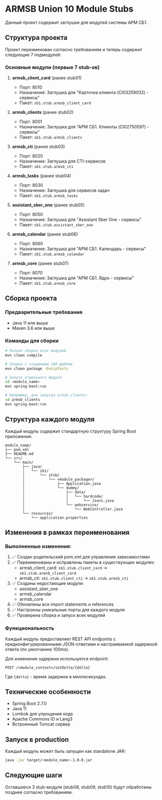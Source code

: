 # ARMSB Union 10 Module Stubs

Данный проект содержит заглушки для модулей системы АРМ СБ1.

## Структура проекта

Проект переименован согласно требованиям и теперь содержит следующие 7 подмодулей:

### Основные модули (первые 7 stub-ов)

1. **armsb_client_card** (ранее stub01)
   - Порт: 8010
   - Назначение: Заглушка для "Карточка клиента (CI03259032) - сервисы"
   - Пакет: `sb1.stub.armsb_client_card`

2. **armsb_clients** (ранее stub02)
   - Порт: 8001
   - Назначение: Заглушка для "АРМ СБ1. Клиенты (CI02750597) - сервисы"
   - Пакет: `sb1.stub.armsb_clients`

3. **armsb_cti** (ранее stub03)
   - Порт: 8020
   - Назначение: Заглушка для CTI-сервисов
   - Пакет: `sb1.stub.armsb_cti`

4. **armsb_tasks** (ранее stub04)
   - Порт: 8030
   - Назначение: Заглушка для сервисов задач
   - Пакет: `sb1.stub.armsb_tasks`

5. **assistant_sber_one** (ранее stub05)
   - Порт: 8050
   - Назначение: Заглушка для "Assistant Sber One - сервисы"
   - Пакет: `sb1.stub.assistant_sber_one`

6. **armsb_calendar** (ранее stub06)
   - Порт: 8060
   - Назначение: Заглушка для "АРМ СБ1. Календарь - сервисы"
   - Пакет: `sb1.stub.armsb_calendar`

7. **armsb_core** (ранее stub07)
   - Порт: 8070
   - Назначение: Заглушка для "АРМ СБ1. Ядро - сервисы"
   - Пакет: `sb1.stub.armsb_core`

## Сборка проекта

### Предварительные требования
- Java 11 или выше
- Maven 3.6 или выше

### Команды для сборки

```bash
# Полная сборка всех модулей
mvn clean compile

# Сборка с созданием JAR файлов
mvn clean package -DskipTests

# Запуск отдельного модуля
cd <module_name>
mvn spring-boot:run

# Например, для запуска armsb_clients:
cd armsb_clients
mvn spring-boot:run
```

## Структура каждого модуля

Каждый модуль содержит стандартную структуру Spring Boot приложения:

```
module_name/
├── pom.xml
├── README.md
└── src/
    └── main/
        ├── java/
        │   └── sb1/
        │       └── stub/
        │           └── <module_package>/
        │               ├── Application.java
        │               └── dummy/
        │                   ├── data/
        │                   │   └── hardcode/
        │                   │       └── Jsons.java
        │                   └── webservice/
        │                       └── WebController.java
        └── resources/
            └── application.properties
```

## Изменения в рамках переименования

### Выполненные изменения:
1. ✅ Создан родительский pom.xml для управления зависимостями
2. ✅ Переименованы и исправлены пакеты в существующих модулях:
   - armsb_client_card: `sb1.stub.client_card` → `sb1.stub.armsb_client_card`
   - armsb_cti: `sb1.stub.client_cti` → `sb1.stub.armsb_cti`
3. ✅ Созданы недостающие модули:
   - assistant_sber_one
   - armsb_calendar
   - armsb_core
4. ✅ Обновлены все import statements и references
5. ✅ Настроены уникальные порты для каждого модуля
6. ✅ Проверена сборка и запуск всех модулей

### Функциональность
Каждый модуль предоставляет REST API endpoints с предконфигурированными JSON-ответами и настраиваемой задержкой ответа (по умолчанию 100ms).

Для изменения задержки используется endpoint:
```
POST /<module_context>/setDelta/{delta}
```

Где `{delta}` - время задержки в миллисекундах.

## Технические особенности
- Spring Boot 2.7.0
- Java 11
- Lombok для упрощения кода
- Apache Commons IO и Lang3
- Встроенный Tomcat сервер

## Запуск в production
Каждый модуль может быть запущен как standalone JAR:

```bash
java -jar target/<module_name>-1.0.0.jar
```

## Следующие шаги
Оставшиеся 3 stub-модуля (stub08, stub09, stub10) будут обработаны позднее согласно требованиям.